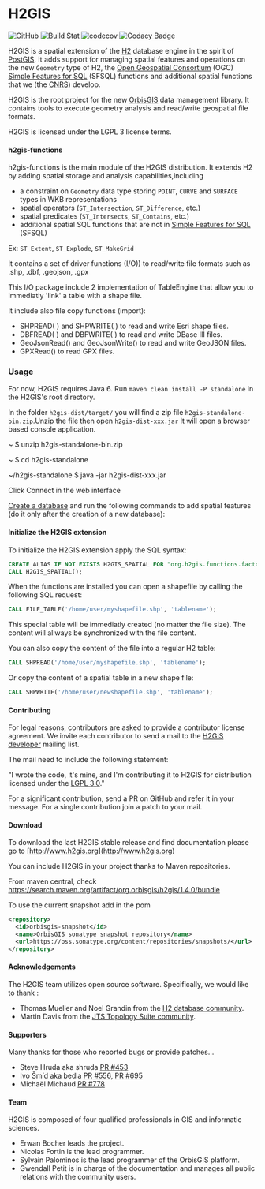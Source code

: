 # H2GIS
[![GitHub](https://img.shields.io/github/license/orbisgis/h2gis.svg)](https://github.com/orbisgis/h2gis/blob/master/LICENSE.md) 
[![Build Stat](https://img.shields.io/jenkins/s/http/jenkins.orbisgis.org/job/h2gis.svg)](http://jenkins.orbisgis.org/job/h2gis) 
[![codecov](https://img.shields.io/codecov/c/github/orbisgis/h2gis.svg)](https://codecov.io/gh/orbisgis/h2gis) 
[![Codacy Badge](https://img.shields.io/codacy/grade/93899ea0675d43a2a3787ce5dd3c5595.svg)](https://www.codacy.com/app/orbisgis/h2gis?utm_source=github.com&amp;utm_medium=referral&amp;utm_content=orbisgis/h2gis&amp;utm_campaign=Badge_Grade) 


H2GIS is a spatial extension of the [H2](http://www.h2database.com/) database
engine in the spirit of [PostGIS](http://postgis.net/). It adds support for
managing spatial features and operations on the new `Geometry` type of H2, the [Open
Geospatial Consortium](http://www.opengeospatial.org/) (OGC) [Simple Features
for SQL](http://www.opengeospatial.org/standards/sfs) (SFSQL) functions and
additional spatial functions that we (the [CNRS](http://www.cnrs.fr/))
develop. 

H2GIS is the root project for the new [OrbisGIS](http://www.orbisgis.org/) data
management library. It contains tools to execute geometry analysis and read/write geospatial file formats.

H2GIS is licensed under the LGPL 3 license terms.

#### h2gis-functions
h2gis-functions is the main module of the H2GIS distribution. 
It extends H2 by adding spatial storage and analysis capabilities,including
- a constraint on `Geometry` data type storing `POINT`, `CURVE` and `SURFACE` types in WKB representations
- spatial operators (`ST_Intersection`, `ST_Difference`, etc.)
- spatial predicates (`ST_Intersects`, `ST_Contains`, etc.)
- additional spatial SQL functions that are not in [Simple Features for SQL](http://www.opengeospatial.org/standards/sfs) (SFSQL)

Ex: `ST_Extent`, `ST_Explode`, `ST_MakeGrid`

It contains a set of driver functions (I/O)) to read/write file formats such as .shp, .dbf, .geojson, .gpx

This I/O package include 2 implementation of TableEngine that allow you to immediatly 'link' a table with a shape file.

It include also file copy functions (import):
* SHPREAD( ) and SHPWRITE( ) to read and write Esri shape files.
* DBFREAD( ) and DBFWRITE( ) to read and write DBase III files.
* GeoJsonRead() and GeoJsonWrite() to read and write GeoJSON files.
* GPXRead() to read GPX files.

### Usage

For now, H2GIS requires Java 6. Run `maven clean install -P standalone` in the H2GIS's root directory.

In the folder `h2gis-dist/target/` you will find a zip file `h2gis-standalone-bin.zip`.Unzip the file then open `h2gis-dist-xxx.jar` It will open a browser based console application.

~ $ unzip h2gis-standalone-bin.zip

~ $ cd h2gis-standalone

~/h2gis-standalone $ java -jar h2gis-dist-xxx.jar

Click Connect in the web interface


[Create a database](http://www.h2database.com/html/quickstart.html) and run the following commands to add spatial features (do it only after the creation of a new database):

#### Initialize the H2GIS extension

To initialize the H2GIS extension apply the SQL syntax:

```sql
CREATE ALIAS IF NOT EXISTS H2GIS_SPATIAL FOR "org.h2gis.functions.factory.H2GISFunctions.load";
CALL H2GIS_SPATIAL();
```

When the functions are installed you can open a shapefile by calling the following SQL request:

```sql
CALL FILE_TABLE('/home/user/myshapefile.shp', 'tablename');
```
This special table will be immediatly created (no matter the file size). The content will allways be synchronized with the file content.

You can also copy the content of the file into a regular H2 table:

```sql
CALL SHPREAD('/home/user/myshapefile.shp', 'tablename');
```

Or copy the content of a spatial table in a new shape file:

```sql
CALL SHPWRITE('/home/user/newshapefile.shp', 'tablename');
```

#### Contributing

For legal reasons, contributors are asked to provide a contributor license agreement. 
We invite each contributor to send a mail to the [H2GIS developer](http://h2gis.1099522.n5.nabble.com/H2GIS-developers-f3.html) mailing list.

The mail need to include the following statement:

"I wrote the code, it's mine, and I'm contributing it to H2GIS for distribution licensed under the [LGPL 3.0](http://www.gnu.org/copyleft/lgpl.html)." 

For a significant contribution, send a PR on GitHub and refer it in your message. For a single contribution join a patch to your mail.


#### Download

To download the last H2GIS stable release and find documentation please go to [http://www.h2gis.org](http://www.h2gis.org)

You can include H2GIS in your project thanks to Maven repositories.

From maven central, check https://search.maven.org/artifact/org.orbisgis/h2gis/1.4.0/bundle

To use the current snapshot add in the pom
```xml
<repository>
  <id>orbisgis-snapshot</id>
  <name>OrbisGIS sonatype snapshot repository</name>
  <url>https://oss.sonatype.org/content/repositories/snapshots/</url>
</repository>
```

#### Acknowledgements

The H2GIS team utilizes open source software. Specifically, we would like to thank  :

* Thomas Mueller and Noel Grandin from the [H2 database community](http://www.h2database.com).
* Martin Davis from the [JTS Topology Suite community](https://github.com/locationtech/jts).

#### Supporters

Many thanks for those who reported bugs or provide patches...  

* Steve Hruda aka shruda [PR #453](https://github.com/irstv/H2GIS/pull/453)
* Ivo Šmíd aka bedla [PR #556](https://github.com/orbisgis/h2gis/pull/556), [PR #695](https://github.com/orbisgis/h2gis/pull/695)
* Michaël Michaud [PR #778](https://github.com/orbisgis/h2gis/pull/778)


#### Team

H2GIS is composed of four qualified professionals in GIS and informatic sciences.
* Erwan Bocher leads the project.
* Nicolas Fortin is the lead programmer. 
* Sylvain Palominos is the lead programmer of the OrbisGIS platform.
* Gwendall Petit is in charge of the documentation and manages all public relations with the community users.



